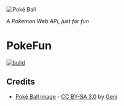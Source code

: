 ![Poké Ball](https://upload.wikimedia.org/wikipedia/commons/thumb/2/23/Pok%C3%A9_Ball.svg/241px-Pok%C3%A9_Ball.svg.png)

_A Pokemon Web API, just for fun_

# PokeFun

[![build](https://github.com/paolofulgoni/pokefun/actions/workflows/build.yml/badge.svg?branch=main)](https://github.com/paolofulgoni/pokefun/actions/workflows/build.yml?query=branch%3Amain)

## Credits

* [Poké Ball image](https://commons.wikimedia.org/wiki/File:Pok%C3%A9_Ball.svg) - [CC BY-SA 3.0](https://creativecommons.org/licenses/by-sa/3.0/deed.en) by [Geni](https://commons.wikimedia.org/wiki/User:Geni)
